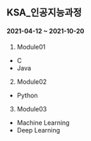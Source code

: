 ## KSA_인공지능과정

#### 2021-04-12 ~ 2021-10-20 

1. Module01
- C
- Java

2. Module02
- Python

3. Module03
- Machine Learning
- Deep Learning
